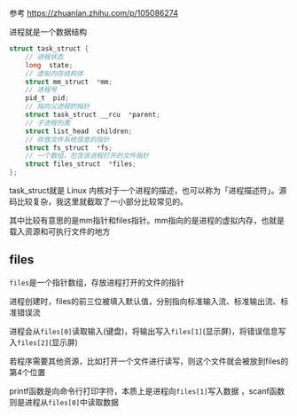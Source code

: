 <!--
 * @Description: 
 * @Version: 1.0
 * @Author: DaLao
 * @Email: dalao_li@163.com
 * @Date: 2021-10-06 21:05:54
 * @LastEditors: DaLao
 * @LastEditTime: 2021-11-09 23:43:07
-->

参考 
https://zhuanlan.zhihu.com/p/105086274

进程就是一个数据结构

```c
struct task_struct {
    // 进程状态
    long  state;
    // 虚拟内存结构体
    struct mm_struct  *mm;
    // 进程号
    pid_t  pid;
    // 指向父进程的指针
    struct task_struct __rcu  *parent;
    // 子进程列表
    struct list_head  children;
    // 存放文件系统信息的指针
    struct fs_struct  *fs;
    // 一个数组，包含该进程打开的文件指针
    struct files_struct  *files;
};
```
task_struct就是 Linux 内核对于一个进程的描述，也可以称为「进程描述符」。源码比较复杂，我这里就截取了一小部分比较常见的。

其中比较有意思的是mm指针和files指针。mm指向的是进程的虚拟内存，也就是载入资源和可执行文件的地方

## files

`files`是一个指针数组，存放进程打开的文件的指针

进程创建时，files的前三位被填入默认值，分别指向标准输入流、标准输出流、标准错误流

进程会从`files[0]`读取输入(键盘)，将输出写入`files[1]`(显示屏)，将错误信息写入`files[2]`(显示屏)

若程序需要其他资源，比如打开一个文件进行读写，则这个文件就会被放到files的第4个位置

printf函数是向命令行打印字符，本质上是进程向`files[1]`写入数据
，scanf函数则是进程从`files[0]`中读取数据

